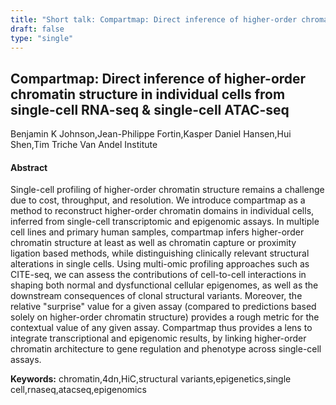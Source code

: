 ```yaml
---
title: "Short talk: Compartmap: Direct inference of higher-order chromatin structure in individual cells from single-cell RNA-seq & single-cell ATAC-seq"
draft: false
type: "single"
---
```


## Compartmap: Direct inference of higher-order chromatin structure in individual cells from single-cell RNA-seq & single-cell ATAC-seq
Benjamin K Johnson,Jean-Philippe Fortin,Kasper Daniel Hansen,Hui Shen,Tim Triche
Van Andel Institute
#### Abstract

Single-cell profiling of higher-order chromatin structure remains a challenge due to cost, throughput, and resolution. We introduce compartmap as a method to reconstruct higher-order chromatin domains in individual cells, inferred from single-cell transcriptomic and epigenomic assays. In multiple cell lines and primary human samples, compartmap infers higher-order chromatin structure at least as well as chromatin capture or proximity ligation based methods, while distinguishing clinically relevant structural alterations in single cells. Using multi-omic profiling approaches such as CITE-seq, we can assess the contributions of cell-to-cell interactions in shaping both normal and dysfunctional cellular epigenomes, as well as the downstream consequences of clonal structural variants. Moreover, the relative "surprise" value for a given assay (compared to predictions based solely on higher-order chromatin structure) provides a rough metric for the contextual value of any given assay. Compartmap thus provides a lens to integrate transcriptional and epigenomic results, by linking higher-order chromatin architecture to gene regulation and phenotype across single-cell assays.

**Keywords:** chromatin,4dn,HiC,structural variants,epigenetics,single cell,rnaseq,atacseq,epigenomics
